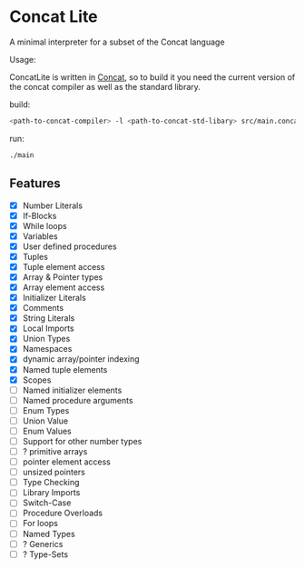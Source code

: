 # Concat Lite

A minimal interpreter for a subset of the Concat language

Usage:

ConcatLite is written in [Concat](https://github.com/bsoelch/Concat), so to build it you need the current version of the concat compiler as well as the standard library.

build:
```sh
<path-to-concat-compiler> -l <path-to-concat-std-libary> src/main.concat -o ./main
```

run:
```sh
./main
```

## Features

- [x] Number Literals
- [x] If-Blocks
- [x] While loops
- [x] Variables
- [x] User defined procedures
- [x] Tuples
- [x] Tuple element access
- [x] Array & Pointer types
- [x] Array element access
- [x] Initializer Literals
- [x] Comments
- [x] String Literals
- [x] Local Imports
- [x] Union Types
- [x] Namespaces
- [x] dynamic array/pointer indexing
- [x] Named tuple elements
- [x] Scopes
- [ ] Named initializer elements
- [ ] Named procedure arguments
- [ ] Enum Types
- [ ] Union Value
- [ ] Enum Values
- [ ] Support for other number types
- [ ] ? primitive arrays
- [ ] pointer element access
- [ ] unsized pointers
- [ ] Type Checking
- [ ] Library Imports
- [ ] Switch-Case
- [ ] Procedure Overloads
- [ ] For loops
- [ ] Named Types
- [ ] ? Generics
- [ ] ? Type-Sets
